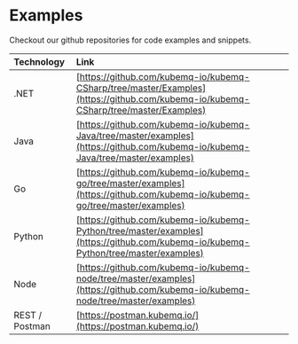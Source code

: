 # Examples

Checkout our github repositories for code examples and snippets.

| Technology | Link |
| :--- | :--- |
| .NET | [https://github.com/kubemq-io/kubemq-CSharp/tree/master/Examples](https://github.com/kubemq-io/kubemq-CSharp/tree/master/Examples) |
| Java | [https://github.com/kubemq-io/kubemq-Java/tree/master/examples](https://github.com/kubemq-io/kubemq-Java/tree/master/examples) |
| Go | [https://github.com/kubemq-io/kubemq-go/tree/master/examples](https://github.com/kubemq-io/kubemq-go/tree/master/examples) |
| Python | [https://github.com/kubemq-io/kubemq-Python/tree/master/examples](https://github.com/kubemq-io/kubemq-Python/tree/master/examples) |
| Node | [https://github.com/kubemq-io/kubemq-node/tree/master/examples](https://github.com/kubemq-io/kubemq-node/tree/master/examples) |
| REST / Postman | [https://postman.kubemq.io/](https://postman.kubemq.io/) |

